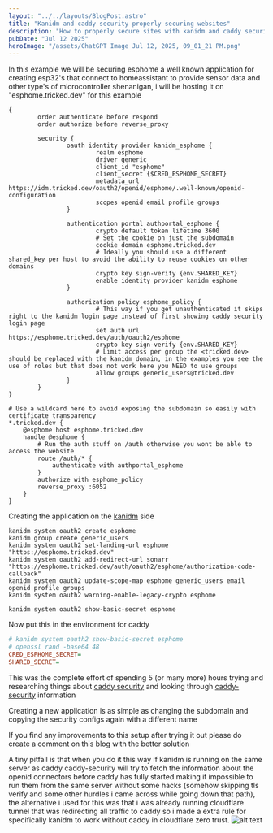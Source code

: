 ```yaml
---
layout: "../../layouts/BlogPost.astro"
title: "Kanidm and caddy security properly securing websites"
description: "How to properly secure sites with kanidm and caddy security, creating different oauth2 applications per subdomain and seamless login"
pubDate: "Jul 12 2025"
heroImage: "/assets/ChatGPT Image Jul 12, 2025, 09_01_21 PM.png"
---
```



In this example we will be securing esphome a well known application for creating esp32's that connect to homeassistant to provide sensor data and other type's of microcontroller shenanigan, i will be hosting it on "esphome.tricked.dev" for this example

```nginx
{
        order authenticate before respond
        order authorize before reverse_proxy

        security {
                oauth identity provider kanidm_esphome {
                        realm esphome
                        driver generic
                        client_id "esphome"
                        client_secret {$CRED_ESPHOME_SECRET}
                        metadata_url https://idm.tricked.dev/oauth2/openid/esphome/.well-known/openid-configuration
                        scopes openid email profile groups
                }

                authentication portal authportal_esphome {
                        crypto default token lifetime 3600
                        # Set the cookie on just the subdomain
                        cookie domain esphome.tricked.dev
                        # Ideally you should use a different shared_key per host to avoid the ability to reuse cookies on other domains
                        crypto key sign-verify {env.SHARED_KEY}
                        enable identity provider kanidm_esphome
                }

                authorization policy esphome_policy {
                        # This way if you get unauthenticated it skips right to the kanidm login page instead of first showing caddy security login page
                        set auth url https://esphome.tricked.dev/auth/oauth2/esphome
                        crypto key sign-verify {env.SHARED_KEY}
                        # Limit access per group the <tricked.dev> should be replaced with the kanidm domain, in the examples you see the use of roles but that does not work here you NEED to use groups
                        allow groups generic_users@tricked.dev
                }
        }
}

# Use a wildcard here to avoid exposing the subdomain so easily with certificate transparency
*.tricked.dev {
    @esphome host esphome.tricked.dev
    handle @esphome {
        # Run the auth stuff on /auth otherwise you wont be able to access the website
        route /auth/* {
            authenticate with authportal_esphome
        }
        authorize with esphome_policy
        reverse_proxy :6052
    }
}
```

Creating the application on the [kanidm](https://kanidm.com/) side

```
kanidm system oauth2 create esphome
kanidm group create generic_users
kanidm system oauth2 set-landing-url esphome "https://esphome.tricked.dev"
kanidm system oauth2 add-redirect-url sonarr "https://esphome.tricked.dev/auth/oauth2/esphome/authorization-code-callback"
kanidm system oauth2 update-scope-map esphome generic_users email openid profile groups
kanidm system oauth2 warning-enable-legacy-crypto esphome

kanidm system oauth2 show-basic-secret esphome
```

Now put this in the environment for caddy

```ini
# kanidm system oauth2 show-basic-secret esphome
# openssl rand -base64 48
CRED_ESPHOME_SECRET=
SHARED_SECRET=
```

This was the complete effort of spending 5 (or many more) hours trying and researching things about [caddy security](https://github.com/greenpau/caddy-security) and looking through [caddy-security](https://github.com/greenpau/caddy-security) information

Creating a new application is as simple as changing the subdomain and copying the security configs again with a different name

If you find any improvements to this setup after trying it out please do create a comment on this blog with the better solution

A tiny pitfall is that when you do it this way if kanidm is running on the same server as caddy caddy-security will try to fetch the information about the openid connectors before caddy has fully started making it impossible to run them from the same server without some hacks (somehow skipping tls verify and some other hurdles i came across while going down that path), the alternative i used for this was that i was already running cloudflare tunnel that was redirecting all traffic to caddy so i made a extra rule for specifically kanidm to work without caddy in cloudflare zero trust.
![alt text](/assets/zt-image.png)